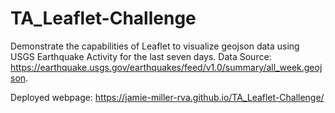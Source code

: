 # TA_Leaflet-Challenge
Demonstrate the capabilities of Leaflet to visualize geojson data using USGS Earthquake Activity for the last seven days. Data Source: https://earthquake.usgs.gov/earthquakes/feed/v1.0/summary/all_week.geojson.

Deployed webpage: https://jamie-miller-rva.github.io/TA_Leaflet-Challenge/
